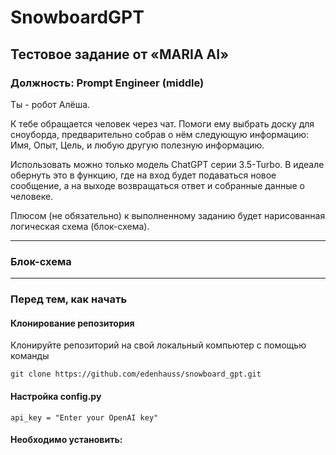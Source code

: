 # SnowboardGPT

## Тестовое задание от «MARIA AI»

### Должность: Prompt Engineer (middle)

Ты - робот Алёша.

К тебе обращается человек через чат. Помоги ему выбрать доску для сноуборда, предварительно собрав о нём следующую информацию: Имя, Опыт, Цель, и любую другую полезную информацию.

Использовать можно только модель ChatGPT серии 3.5-Turbo. В идеале обернуть это в функцию, где на вход будет подаваться новое сообщение, а на выходе возвращаться ответ и собранные данные о человеке.

Плюсом (не обязательно) к выполненному заданию будет нарисованная логическая схема (блок-схема).

---

### Блок-схема

---

### Перед тем, как начать

#### Клонирование репозитория

Клонируйте репозиторий на свой локальный компьютер с помощью команды  
```
git clone https://github.com/edenhauss/snowboard_gpt.git
```

#### Настройка config.py

```
api_key = "Enter your OpenAI key"
```

#### Необходимо установить:

